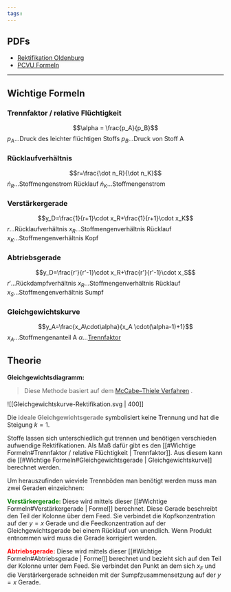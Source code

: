 ```yaml
---
tags:
---
```

## PDFs
- [Rektifikation Oldenburg](Rektifikation-Oldenburg_1735722931950_0.pdf)
- [PCVU Formeln](PCVU_Formeln_2304.pdf)

---
## Wichtige Formeln
### Trennfaktor / relative Flüchtigkeit
$$\alpha = \frac{p_A}{p_B}$$
$p_A$...Druck des leichter flüchtigen Stoffs
$p_B$...Druck von Stoff A

### Rücklaufverhältnis
$$r=\frac{\dot n_R}{\dot n_K}$$
$\dot n_R$...Stoffmengenstrom Rücklauf
$\dot n_K$...Stoffmengenstrom

### Verstärkergerade
$$y_D=\frac{1}{r+1}\cdot x_R+\frac{1}{r+1}\cdot x_K$$
$r$...Rücklaufverhältnis
$x_R$...Stoffmengenverhältnis Rücklauf
$x_K$...Stoffmengenverhältnis Kopf


### Abtriebsgerade
$$y_D=\frac{r'}{r'-1}\cdot x_R+\frac{r'}{r'-1}\cdot x_S$$
$r'$...Rückdampfverhältnis
$x_R$...Stoffmengenverhältnis Rücklauf
$x_S$...Stoffmengenverhältnis Sumpf

### Gleichgewichtskurve
$$y_A=\frac{x_A\cdot\alpha}{x_A \cdot(\alpha-1)+1}$$
$x_A$...Stoffmengenanteil A
$\alpha$...[Trennfaktor](((67692a2d-c051-4fab-a2c9-c782e36ece87)))

## Theorie
**Gleichgewichtsdiagramm:**
> Diese Methode basiert auf dem [McCabe–Thiele Verfahren](https://en.wikipedia.org/wiki/McCabe–Thiele_method) .

![[Gleichgewichtskurve-Rektifikation.svg | 400]]

Die <b style="color: gray;">ideale Gleichgewichtsgerade</b> symbolisiert keine Trennung und hat die Steigung $k=1$.

Stoffe lassen sich unterschiedlich gut trennen und benötigen verschieden aufwendige Rektifikationen. Als Maß dafür gibt es den [[#Wichtige Formeln#Trennfaktor / relative Flüchtigkeit | Trennfaktor]]. Aus diesem kann die [[#Wichtige Formeln#Gleichgewichtsgerade | Gleichgewichtskurve]] berechnet werden. 

Um herauszufinden wieviele Trennböden man benötigt werden muss man zwei Geraden einzeichnen:

<b style="color: green;">Verstärkergerade:</b>
Diese wird mittels dieser [[#Wichtige Formeln#Verstärkergerade | Formel]] berechnet. Diese Gerade beschreibt den Teil der Kolonne über dem Feed.
Sie verbindet die Kopfkonzentration auf der $y=x$ Gerade und die Feedkonzentration auf der Gleichgewichtsgerade bei einem Rücklauf von unendlich. Wenn Produkt entnommen wird muss die Gerade korrigiert werden.

<b style="color: red;">Abtriebsgerade:</b>
Diese wird mittels dieser [[#Wichtige Formeln#Abtriebsgerade | Formel]] berechnet und bezieht sich auf den Teil der Kolonne unter dem Feed.
Sie verbindet den Punkt an dem sich $x_F$ und die Verstärkergerade schneiden mit der Sumpfzusammensetzung auf der $y=x$ Gerade.
